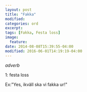 ```yaml
---
layout: post
title: "Fakka"
modified:
categories: ord
excerpt:
tags: [Fakka, Festa loss]
image:
  feature:
date: 2014-08-08T15:39:55-04:00
modified: 2016-06-01T14:19:19-04:00
---
```


*adverb*

1: festa loss  

Ex:"Yes, ikväll ska vi fakka ur!"
